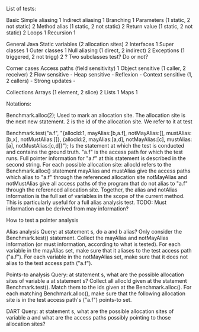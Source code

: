 List of tests:

Basic
	Simple aliasing							1
	Indirect aliasing						1
	Branching								1
	Parameters (1 static, 2 not static)		2
	Method alias (1 static, 2 not static)	2
	Return value (1 static, 2 not static)	2
	Loops									1
	Recursion								1

General Java
	Static variables (2 allocation sites)	2
	Interfaces								1
	Super classes							1
	Outer classes							1
	Null aliasing (1 direct, 2 indirect)	2
	Exceptions (1 triggered, 2 not trigg)	2
	? Two subclasses test? Do or not?

Corner cases
	Access paths (field sensitivity)		1
	Object sensitive (1 caller, 2 receiver)	2
	Flow sensitive							-
	Heap sensitive							-
	Reflexion								-
	Context sensitive (1, 2 callers)		-
	Strong updates							-

Collections
	Arrays (1 element, 2 slice)				2
	Lists									1
	Maps									1
	
	


Notations:

Benchmark.alloc(2);
	Used to mark an allocation site. The allocation site is the next new statement.
	2 is the id of the allocation site. We refer to it at test
	
Benchmark.test("a.f", "{allocId:1, mayAlias:[b,a.f], notMayAlias:[], mustAlias:[b,x], notMustAlias:[]},
					 {allocId:2, mayAlias:[a,d], notMayAlias:[c], mustAlias:[a], notMustAlias:[c,d]}");
	Is the statement at which the test is conducted and contains the ground truth.
	"a.f" is the access path for which the test runs.
	Full pointer information for "a.f" at this statement is described in the second string.
	For each possible allocation site:
		allocId refers to the Benchmark.alloc() statement
		mayAlias and mustAlias give the access paths which alias to "a.f" through the referenced allocation site
		notMayAlias and notMustAlias give all access paths of the program that do not alias to "a.f" through the referenced allocation site. 
		Together, the alias and notAlias information is the full set of variables in the scope of the current method. This is particularly useful for a full alias analysis test.
TODO: Must information can be derived from may information?
	


How to test a pointer analysis

Alias analysis
	Query: at statement s, do a and b alias?
	Only consider the Benchmark.test() statement. 
	Collect the mayAlias and notMayAlias information (or must information, according to what is tested). 
	For each variable in the mayAlias set, make sure that it aliases to the test access path ("a.f").
	For each variable in the notMayAlias set, make sure that it does not alias to the test access path ("a.f").
	
Points-to analysis
	Query: at statement s, what are the possible allocation sites of variable a at statement s?
	Collect all allocId given at the statement Benchmark.test().
	Match them to the ids given at the Benchmark.alloc().
	For each matching Benchmark.alloc(), make sure that the following allocation site is in the test access path's ("a.f") points-to set.
	
DART
	Query: at statement s, what are the possible allocation sites of variable a and what are the access paths possibly pointing to those allocation sites?
